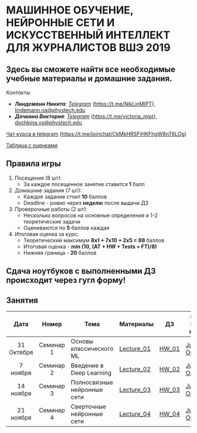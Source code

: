 # МАШИННОЕ ОБУЧЕНИЕ, НЕЙРОННЫЕ СЕТИ И ИСКУССТВЕННЫЙ ИНТЕЛЛЕКТ ДЛЯ ЖУРНАЛИСТОВ ВШЭ 2019
## Здесь вы сможете найти все необходимые учебные материалы и домашние задания.

*Контакты* 
- ***Линдеманн Никита**: [Telegram](https://t.me/NikLinMIPT)* (https://t.me/NikLinMIPT), lindemann.na@phystech.edu
- ***Дочкина Виктория**: [Telegram](https://t.me/victoria_mipt)* (https://t.me/victoria_mipt), dochkina.vs@phystech.edu

[Чат курса в telegram](https://t.me/joinchat/CkMkHRSFiHKFhgW8nT6LOg) (https://t.me/joinchat/CkMkHRSFiHKFhgW8nT6LOg)

[Таблица с оценками](https://docs.google.com/spreadsheets/d/1m5Bq-pO62lYXKvxUTKVxaO6SPjZEhWqNKWmHC1o5PYo/edit?usp=sharing)


## Правила игры
1. Посещения (8 шт):
    - За каждое посещенное занятие ставится **1** балл
2. Домашние задания (7 шт):
    - Каждое задание стоит **10** баллов
    - Deadline - ровно через **неделю** после выдачи ДЗ
3. Проверочные работы (2 шт):
    - Несколько вопросов на основные определения и 1-2 теоретические задачи
    - Оцениваются по **5** баллов каждая
4. Итоговая оценка за курс:
    - Теоретический максимум **8x1 + 7x10 + 2x5 = 88** баллов 
    - Итоговая оценка - **min (10, (AT + HW + Tests + FT)/8)**
    - Нижняя граница - **20** баллов
    

## Сдача ноутбуков с выполненными ДЗ происходит через гугл форму!


## Занятия

| Дата | Номер | Тема | Материалы | ДЗ | Онлайн юпитер ноутбук |
| :---: | :---: | --- | --- | --- | --- |
| 31 Октября | Семинар 1 | Основы классического ML | [Lecture_01](Lectures/Lecture_01) | [HW_01](HWs/HW_01.ipynb) | [Jupyter_01 Online](https://nbviewer.jupyter.org/github/ML-HSE/ML-course-2019/blob/master/Lectures/Lecture_01/Lecture_01.ipynb)|
| 7 ноября | Семинар 2 | Введение в Deep Learning | [Lecture_02](Seminar2_Intro_to_ML/Seminar_2.ipynb) | [HW_02](HW2_Graph_and_grad/HW_2.ipynb) | [Jupyter_02 Online]()|
| 14 ноября | Семинар 3 | Полносвязные нейронные сети | [Lecture_03](Seminar2_Intro_to_ML/Seminar_2.ipynb) | [HW_03](HW2_Graph_and_grad/HW_2.ipynb) |[Jupyter_03 Online]() |
| 21 ноября | Семинар 4 | Сверточные нейронные сети | [Lecture_04](Seminar2_Intro_to_ML/Seminar_2.ipynb) | [HW_04](HW2_Graph_and_grad/HW_2.ipynb) | [Jupyter_04 Online]()|
